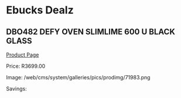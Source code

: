 
# Ebucks Dealz
## DBO482 DEFY OVEN SLIMLIME 600 U BLACK GLASS
[Product Page](https://www.ebucks.com/web/shop/productSelected.do?prodId=1232916213&catId=704989856)

Price: R3699.00

Image: /web/cms/system/galleries/pics/prodimg/71983.png

Savings: 


	